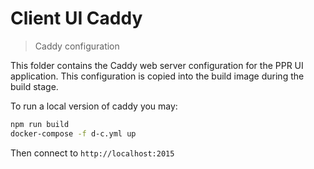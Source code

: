 # Client UI Caddy

> Caddy configuration

This folder contains the Caddy web server configuration for the PPR UI application. This configuration is copied into
the build image during the build stage.

To run a local version of caddy you may:
```bash
npm run build
docker-compose -f d-c.yml up
``` 
Then connect to ```http://localhost:2015```

